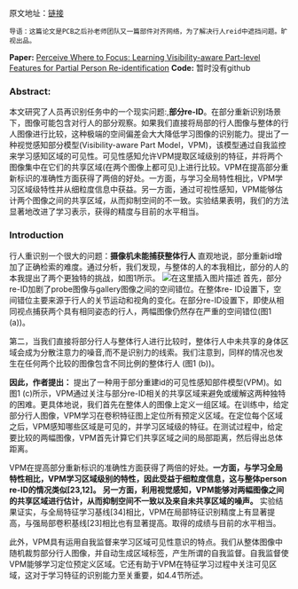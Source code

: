 原文地址：<a href="https://blog.csdn.net/qq_17403617/article/details/103490281">链接</a>
<body><pre><code>导语：这篇论文是PCB之后孙老师团队又一篇部件对齐网络，为了解决行人reid中遮挡问题。旷视出品。</code></pre>
<p><strong>Paper:</strong> <a href="http://openaccess.thecvf.com/content_CVPR_2019/html/Sun_Perceive_Where_to_Focus_Learning_Visibility-Aware_Part-Level_Features_for_Partial_CVPR_2019_paper.html">Perceive Where to Focus: Learning Visibility-aware Part-level Features for Partial Person Re-identification</a>
<strong>Code:</strong> 暂时没有github

</p>
<h3>Abstract:</h3>
<p>本文研究了人员再识别任务中的一个现实问题:,<strong>部分re-ID</strong>。在部分重新识别场景下，图像可能包含对行人的部分观察。如果我们直接将局部的行人图像与整体的行人图像进行比较，这种极端的空间偏差会大大降低学习图像的识别能力。提出了一种视觉感知部分模型(Visibility-aware Part Model，VPM)，该模型通过自我监控来学习感知区域的可见性。可见性感知允许VPM提取区域级别的特征，并将两个图像集中在它们的共享区域(在两个图像上都可见)上进行比较。VPM在提高部分重新标识的准确性方面获得了两倍的好处。一方面，与学习全局特性相比，VPM学习区域级特性并从细粒度信息中获益。另一方面，通过可视性感知，VPM能够估计两个图像之间的共享区域，从而抑制空间的不一致。实验结果表明，我们的方法显著地改进了学习表示，获得的精度与目前的水平相当。
  
</p>
<h3>Introduction</h3>
<p>行人重识别一个很大的问题：<strong>摄像机未能捕获整体行人</strong>
直观地说，部分重新id增加了正确检索的难度。通过分析，我们发现，与整体的人的本我相比，部分的人的本我提出了两个更独特的挑战，如图1所示。
<img src="https://img-blog.csdnimg.cn/20191211122455530.png?x-oss-process=image/watermark,type_ZmFuZ3poZW5naGVpdGk,shadow_10,text_aHR0cHM6Ly9ibG9nLmNzZG4ubmV0L3FxXzE3NDAzNjE3,size_16,color_FFFFFF,t_70" alt="在这里插入图片描述">
首先，部分re-ID加剧了probe图像与gallery图像之间的空间错位。在整体re- ID设置下，空间错位主要来源于行人的关节运动和视角的变化。在部分re-ID设置下，即使从相同视点捕获两个具有相同姿态的行人，两幅图像仍然存在严重的空间错位(图1 (a))。

</p>
<p>第二，当我们直接将部分行人与整体行人进行比较时，整体行人中未共享的身体区域会成为分散注意力的噪音,而不是识别力的线索。我们注意到，同样的情况也发生在任何两个比较的图像包含不同比例的整体行人
(图1 (b))。

</p>
<p><strong>因此，作者提出：</strong>
提出了一种用于部分重建id的可见性感知部件模型(VPM)。如图1 (c)所示，VPM通过关注与部分re-ID相关的共享区域来避免或缓解这两种独特的困难。更具体地说，我们首先在整体人的图像上定义一组区域。在训练中，给定部分行人图像，VPM学习在卷积特征图上定位所有预定义区域。在定位每个区域之后，VPM感知哪些区域是可见的，并学习区域级的特征。在测试过程中，给定要比较的两幅图像，VPM首先计算它们共享区域之间的局部距离，然后得出总体距离。

</p>
<p>VPM在提高部分重新标识的准确性方面获得了两倍的好处。<strong>一方面，与学习全局特性相比，VPM学习区域级别的特性，因此受益于细粒度信息，这与整体person re-ID的情况类似[23,12]。</strong> 
<strong>另一方面，利用视觉感知，VPM能够对两幅图像之间的共享区域进行估计，从而抑制空间不一致以及来自未共享区域的噪声。</strong>
实验结果证实，与全局特征学习基线[34]相比，VPM在局部特征识别精度上有显著提高，与强局部卷积基线[23]相比也有显著提高。取得的成绩与目前的水平相当。

</p>
<p>此外，VPM具有运用自我监督来学习区域可见性意识的特点。我们从整体图像中随机裁剪部分行人图像，并自动生成区域标签，产生所谓的自我监督。自我监督使VPM能够学习定位预定义区域。它还有助于VPM在特征学习过程中关注可见区域，这对于学习特征的识别能力至关重要，如4.4节所述。

